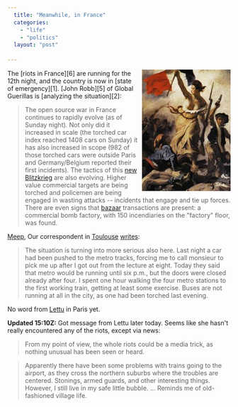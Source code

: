 ```yaml
---
  title: "Meanwhile, in France"
  categories: 
    - "life"
    - "politics"
  layout: "post"

---
```

<img src="/files/delacroix-liberty-leading-people.jpg" border="0" height="274" width="200" alt="Eug&egrave;ne Delacroix - La libert&eacute; guidant le peuple" style="margin-left: 8px" title="Eug&egrave;ne Delacroix - La libert&eacute; guidant le peuple" align="right" />
The [riots in France][6] are running for the 12th night, and the country is now in [state of emergency][1]. [John Robb][5] of Global Guerillas is [analyzing the situation][2]:

> The open source war in France continues to rapidly evolve (as of Sunday night). Not only did it increased in scale (the torched car index reached 1408 cars on Sunday) it has also increased in scope (982 of those torched cars were outside Paris and Germany/Belgium reported their first incidents). The tactics of this [new Blitzkrieg][3] are also evolving. Higher value commercial targets are being torched and policemen are being engaged in wasting attacks -- incidents that engage and tie up forces. There are even signs that [bazaar][4] transactions are present: a commercial bomb factory, with 150 incendiaries on the "factory" floor, was found.

[Meep][10], Our correspondent in [Toulouse][7] [writes][8]:

> The situation is turning into more serious also here. Last night a car had been pushed to the metro tracks, forcing me to call monsieur to pick me up after I got out from the lecture at eight. Today they said that metro would be running until six p.m., but the doors were closed already after four. I spent one hour walking the four metro stations to the first working train, getting at least some exercise. Buses are not running at all in the city, as one had been torched last evening.

No word from [Lettu][9] in Paris yet.

__Updated 15:10Z:__ Got message from Lettu later today. Seems like she hasn't really encountered any of the riots, except via news:

> From my point of view, the whole riots could be a media trick, as nothing unusual has been seen or heard.

> Apparently there have been some problems with trains going to the airport, as they cross the northern suburbs where the troubles are centered. Stonings, armed guards, and other interesting things. However, I still live in my safe little bubble. ... Reminds me of old-fashioned village life.

[1]: http://www.themoscowtimes.com/stories/2005/11/09/251.html
[2]: http://globalguerrillas.typepad.com/globalguerrillas/2005/11/journal_guerre_.html
[3]: http://globalguerrillas.typepad.com/globalguerrillas/2004/05/a_terrorist_bli.html
[4]: http://globalguerrillas.typepad.com/globalguerrillas/2004/07/the_bazaar_of_v.html
[5]: http://globalguerrillas.typepad.com/globalguerrillas/
[6]: http://en.wikipedia.org/wiki/2005_civil_unrest_in_France
[7]: http://en.wikipedia.org/wiki/Toulouse
[8]: http://meep.greywolves.org/miki/Marraskuu2005.html
[9]: http://www.routamc.org/gallery/spring-2004/113_1358
[10]: http://meep.greywolves.org/